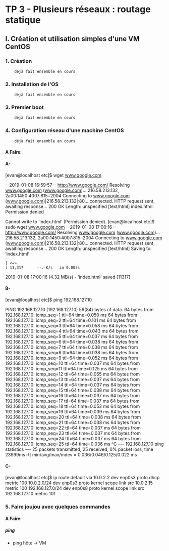 # TP 3 - Plusieurs réseaux : routage statique


## I. Création et utilisation simples d'une VM CentOS

### 1. Création
        déjà fait ensemble en cours
    
### 2. Installation de l'OS
        déjà fait ensemble en cours

### 3. Premier boot
        déjà fait ensemble en cours

### 4. Configuration réseau d'une machine CentOS
        déjà fait ensemble en cours

#### A Faire:
#### A- 

[evan@localhost etc]$ wget www.google.com

--2019-01-08 16:59:57--  http://www.google.com/
Resolving www.google.com (www.google.com)... 216.58.213.132, 2a00:1450:4007:815::2004
Connecting to www.google.com (www.google.com)|216.58.213.132|:80... connected.
HTTP request sent, awaiting response... 200 OK
Length: unspecified [text/html]
index.html: Permission denied

Cannot write to ‘index.html’ (Permission denied).
[evan@localhost etc]$ sudo wget www.google.com
--2019-01-08 17:00:16--  http://www.google.com/
Resolving www.google.com (www.google.com)... 216.58.213.132, 2a00:1450:4007:815::2004
Connecting to www.google.com (www.google.com)|216.58.213.132|:80... connected.
HTTP request sent, awaiting response... 200 OK
Length: unspecified [text/html]
Saving to: ‘index.html’

    [ <=>                                                                           ] 11,317      --.-K/s   in 0.002s

2019-01-08 17:00:16 (4.32 MB/s) - ‘index.html’ saved [11317]
#### B-
[evan@localhost etc]$ ping 192.168.127.10

PING 192.168.127.10 (192.168.127.10) 56(84) bytes of data.
64 bytes from 192.168.127.10: icmp_seq=1 ttl=64 time=0.050 ms
64 bytes from 192.168.127.10: icmp_seq=2 ttl=64 time=0.101 ms
64 bytes from 192.168.127.10: icmp_seq=3 ttl=64 time=0.058 ms
64 bytes from 192.168.127.10: icmp_seq=4 ttl=64 time=0.043 ms
64 bytes from 192.168.127.10: icmp_seq=5 ttl=64 time=0.037 ms
64 bytes from 192.168.127.10: icmp_seq=6 ttl=64 time=0.038 ms
64 bytes from 192.168.127.10: icmp_seq=7 ttl=64 time=0.038 ms
64 bytes from 192.168.127.10: icmp_seq=8 ttl=64 time=0.038 ms
64 bytes from 192.168.127.10: icmp_seq=9 ttl=64 time=0.052 ms
64 bytes from 192.168.127.10: icmp_seq=10 ttl=64 time=0.037 ms
64 bytes from 192.168.127.10: icmp_seq=11 ttl=64 time=0.125 ms
64 bytes from 192.168.127.10: icmp_seq=12 ttl=64 time=0.055 ms
64 bytes from 192.168.127.10: icmp_seq=13 ttl=64 time=0.037 ms
64 bytes from 192.168.127.10: icmp_seq=14 ttl=64 time=0.037 ms
64 bytes from 192.168.127.10: icmp_seq=15 ttl=64 time=0.038 ms
64 bytes from 192.168.127.10: icmp_seq=16 ttl=64 time=0.037 ms
64 bytes from 192.168.127.10: icmp_seq=17 ttl=64 time=0.037 ms
64 bytes from 192.168.127.10: icmp_seq=18 ttl=64 time=0.052 ms
64 bytes from 192.168.127.10: icmp_seq=19 ttl=64 time=0.039 ms
64 bytes from 192.168.127.10: icmp_seq=20 ttl=64 time=0.038 ms
64 bytes from 192.168.127.10: icmp_seq=21 ttl=64 time=0.038 ms
64 bytes from 192.168.127.10: icmp_seq=22 ttl=64 time=0.037 ms
64 bytes from 192.168.127.10: icmp_seq=23 ttl=64 time=0.037 ms
64 bytes from 192.168.127.10: icmp_seq=24 ttl=64 time=0.037 ms
64 bytes from 192.168.127.10: icmp_seq=25 ttl=64 time=0.036 ms
^C
--- 192.168.127.10 ping statistics ---
25 packets transmitted, 25 received, 0% packet loss, time 23999ms
rtt min/avg/max/mdev = 0.036/0.046/0.125/0.022 ms

#### C- 
[evan@localhost etc]$ ip route
default via 10.0.2.2 dev enp0s3 proto dhcp metric 100
10.0.2.0/24 dev enp0s3 proto kernel scope link src 10.0.2.15 metric 100
192.168.127.0/24 dev enp0s8 proto kernel scope link src 192.168.127.10 metric 101

### 5. Faire joujou avec quelques commandes

#### A Faire:
##### ping 
* ping hôte -> VM